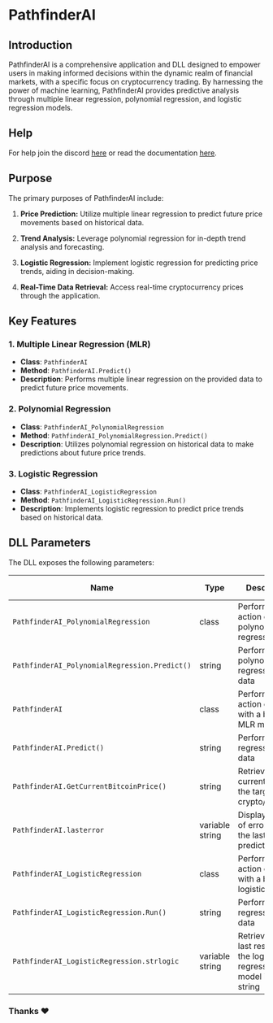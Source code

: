 # PathfinderAI

## Introduction

PathfinderAI is a comprehensive application and DLL designed to empower users in making informed decisions within the dynamic realm of financial markets, with a specific focus on cryptocurrency trading. By harnessing the power of machine learning, PathfinderAI provides predictive analysis through multiple linear regression, polynomial regression, and logistic regression models.

## Help
For help join the discord [here](https://discord.gg/QuCku5yyfu) or read the documentation [here](https://pathfinderai.000webhostapp.com/doc.html).

## Purpose

The primary purposes of PathfinderAI include:

1. **Price Prediction:** Utilize multiple linear regression to predict future price movements based on historical data.

2. **Trend Analysis:** Leverage polynomial regression for in-depth trend analysis and forecasting.

3. **Logistic Regression:** Implement logistic regression for predicting price trends, aiding in decision-making.

4. **Real-Time Data Retrieval:** Access real-time cryptocurrency prices through the application.

## Key Features

### 1. Multiple Linear Regression (MLR)

- **Class**: `PathfinderAI`
- **Method**: `PathfinderAI.Predict()`
- **Description**: Performs multiple linear regression on the provided data to predict future price movements.

### 2. Polynomial Regression

- **Class**: `PathfinderAI_PolynomialRegression`
- **Method**: `PathfinderAI_PolynomialRegression.Predict()`
- **Description**: Utilizes polynomial regression on historical data to make predictions about future price trends.

### 3. Logistic Regression

- **Class**: `PathfinderAI_LogisticRegression`
- **Method**: `PathfinderAI_LogisticRegression.Run()`
- **Description**: Implements logistic regression to predict price trends based on historical data.

## DLL Parameters
The DLL exposes the following parameters:

| Name                            | Type   | Description                                           | Required Arguments | Arg Type    |
|---------------------------------|--------|-------------------------------------------------------|--------------------|-------------|
| `PathfinderAI_PolynomialRegression`  | class  | Perform an action on polynomial regression data      | NaN                | NaN         |
| `PathfinderAI_PolynomialRegression.Predict()` | string | Perform polynomial regression on data            | 1                  | string(url) |
| `PathfinderAI`                   | class  | Perform an action on data with a basic MLR model     | NaN                | NaN         |
| `PathfinderAI.Predict()`         | string | Perform MLR regression on data                      | 1                  | string(url) |
| `PathfinderAI.GetCurrentBitcoinPrice()` | string | Retrieve the current price of the target crypto/currency | 1                  | string(url) |
| `PathfinderAI.lasterror`         | variable string | Display a sum of errors before the last predictions | NaN                | NaN         |
| `PathfinderAI_LogisticRegression` | class  | Perform an action on data with a basic logistic model | NaN                | NaN         |
| `PathfinderAI_LogisticRegression.Run()` | string | Perform logistic regression on data                | 1                  | string(url) |
| `PathfinderAI_LogisticRegression.strlogic` | variable string | Retrieves all the last results of the logistic regression model in a string | NaN                | NaN         |


### Thanks ❤️





